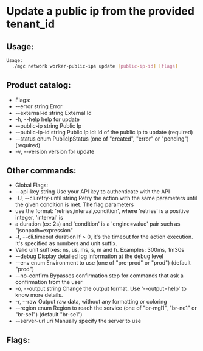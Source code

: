 # Update a public ip from the provided tenant_id

## Usage:
```bash
Usage:
  ./mgc network worker-public-ips update [public-ip-id] [flags]
```

## Product catalog:
- Flags:
- --error string          Error
- --external-id string    External Id
- -h, --help                  help for update
- --public-ip string      Public Ip
- --public-ip-id string   Public Ip Id: Id of the public ip to update (required)
- --status enum           PublicIpStatus (one of "created", "error" or "pending") (required)
- -v, --version               version for update

## Other commands:
- Global Flags:
- --api-key string           Use your API key to authenticate with the API
- -U, --cli.retry-until string   Retry the action with the same parameters until the given condition is met. The flag parameters
- use the format: 'retries,interval,condition', where 'retries' is a positive integer, 'interval' is
- a duration (ex: 2s) and 'condition' is a 'engine=value' pair such as "jsonpath=expression"
- -t, --cli.timeout duration     If > 0, it's the timeout for the action execution. It's specified as numbers and unit suffix.
- Valid unit suffixes: ns, us, ms, s, m and h. Examples: 300ms, 1m30s
- --debug                    Display detailed log information at the debug level
- --env enum                 Environment to use (one of "pre-prod" or "prod") (default "prod")
- --no-confirm               Bypasses confirmation step for commands that ask a confirmation from the user
- -o, --output string            Change the output format. Use '--output=help' to know more details.
- -r, --raw                      Output raw data, without any formatting or coloring
- --region enum              Region to reach the service (one of "br-mgl1", "br-ne1" or "br-se1") (default "br-se1")
- --server-url uri           Manually specify the server to use

## Flags:
```bash

```

